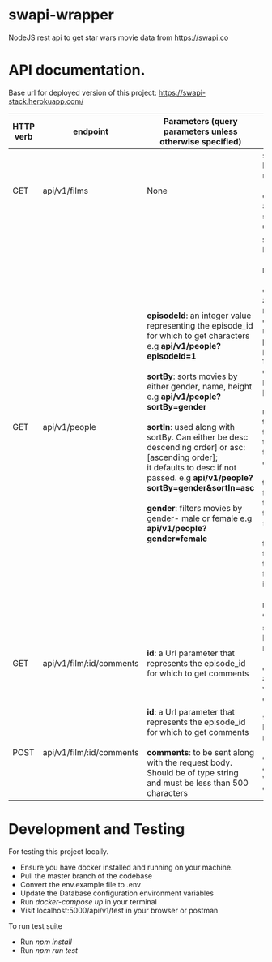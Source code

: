 # swapi-wrapper

NodeJS rest api to get star wars movie data from https://swapi.co

# API documentation.

Base url for deployed version of this project: https://swapi-stack.herokuapp.com/

HTTP verb | endpoint | Parameters (query parameters unless otherwise specified) | Response | Description
|------|------|------|-----|-----|
GET | api/v1/films | None | success: boolean, message: [success or an error message (if any)], data: [all star wars movies data]| This resource fetches all star wars films with number of comments (anonynous). 
GET | api/v1/people | **episodeId**: an integer value representing the episode_id for which to get characters e.g **api/v1/people?episodeId=1**<br/> <br/> **sortBy**: sorts movies by either gender, name, height e.g **api/v1/people?sortBy=gender**<br/> <br/> **sortIn**: used along with sortBy. Can either be desc descending order] or asc: [ascending order]; <br/> it defaults to desc if not passed. e.g **api/v1/people?sortBy=gender&sortIn=asc** <br/> <br/> **gender**: filters movies by gender- male or female e.g **api/v1/people?gender=female** | **success**: boolean, <br/> <br/> **message**: [success or an error message (if any)], **count**: number of characters in the result set, **previous**: previous page for paginated data, **next**: next page for paginated data, <br/> <br/> **meta**: <br/> **totalHeight(Cm)**: total height of the characters in the result set in centimeters,<br/> <br/> **totalHeight(Ft)**: total height of the characters in the result set in feet,<br/> <br/> **totalHeight(In)**: total height of the characters in the result set in inches,<br/> <br/> **results**: [Movie characters]| This resource fetches all star wars film characters or film characters for a particular star wars movie. 
GET | api/v1/film/:id/comments | **id**: a Url parameter that represents the episode_id for which to get comments | success: boolean, message: [success or an error message (if any)], data: [Star wars movie comments]| This resource fetches all comments for the requested star wars movie 
POST | api/v1/film/:id/comments | **id**: a Url parameter that represents the episode_id for which to get comments <br /> <br /> **comments**: to be sent along with the request body. Should be of type string and must be less than 500 characters | success: boolean, message: [success or an error message (if any)], data: [Star wars movie comment]| This resource posts comments to the requested star wars movie

# Development and Testing

For testing this project locally.
 - Ensure you have docker installed and running on your machine.
 - Pull the master branch of the codebase
 - Convert the env.example file to .env
 - Update the Database configuration environment variables
 - Run *docker-compose up* in your terminal
 - Visit localhost:5000/api/v1/test in your browser or postman
 
To run test suite
  - Run *npm install*
  - Run *npm run test*
